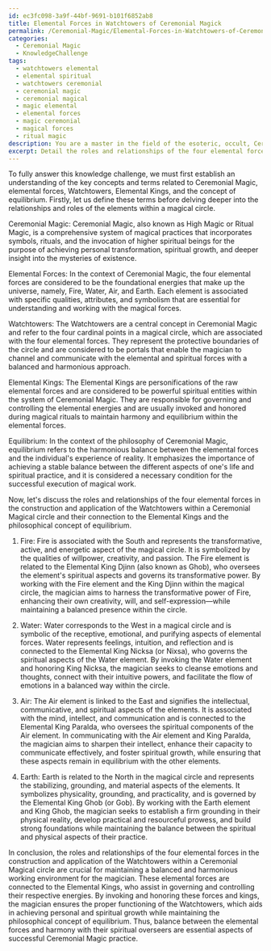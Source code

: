 ```yaml
---
id: ec3fc098-3a9f-44bf-9691-b101f6852ab8
title: Elemental Forces in Watchtowers of Ceremonial Magick
permalink: /Ceremonial-Magic/Elemental-Forces-in-Watchtowers-of-Ceremonial-Magick/
categories:
  - Ceremonial Magic
  - KnowledgeChallenge
tags:
  - watchtowers elemental
  - elemental spiritual
  - watchtowers ceremonial
  - ceremonial magic
  - ceremonial magical
  - magic elemental
  - elemental forces
  - magic ceremonial
  - magical forces
  - ritual magic
description: You are a master in the field of the esoteric, occult, Ceremonial Magic and Education. You are a writer of tests, challenges, books and deep knowledge on Ceremonial Magic for initiates and students to gain deep insights and understanding from. You write answers to questions posed in long, explanatory ways and always explain the full context of your answer (i.e., related concepts, formulas, examples, or history), as well as the step-by-step thinking process you take to answer the challenges. Be rigorous and thorough, and summarize the key themes, ideas, and conclusions at the end.
excerpt: Detail the roles and relationships of the four elemental forces in the construction and application of the "Watchtowers" within a Ceremonial Magical circle, and discuss their connection to the Elemental Kings and the philosophical concept of equilibrium.
---
```

To fully answer this knowledge challenge, we must first establish an understanding of the key concepts and terms related to Ceremonial Magic, elemental forces, Watchtowers, Elemental Kings, and the concept of equilibrium. Firstly, let us define these terms before delving deeper into the relationships and roles of the elements within a magical circle.

Ceremonial Magic: Ceremonial Magic, also known as High Magic or Ritual Magic, is a comprehensive system of magical practices that incorporates symbols, rituals, and the invocation of higher spiritual beings for the purpose of achieving personal transformation, spiritual growth, and deeper insight into the mysteries of existence.

Elemental Forces: In the context of Ceremonial Magic, the four elemental forces are considered to be the foundational energies that make up the universe, namely, Fire, Water, Air, and Earth. Each element is associated with specific qualities, attributes, and symbolism that are essential for understanding and working with the magical forces.

Watchtowers: The Watchtowers are a central concept in Ceremonial Magic and refer to the four cardinal points in a magical circle, which are associated with the four elemental forces. They represent the protective boundaries of the circle and are considered to be portals that enable the magician to channel and communicate with the elemental and spiritual forces with a balanced and harmonious approach.

Elemental Kings: The Elemental Kings are personifications of the raw elemental forces and are considered to be powerful spiritual entities within the system of Ceremonial Magic. They are responsible for governing and controlling the elemental energies and are usually invoked and honored during magical rituals to maintain harmony and equilibrium within the elemental forces.

Equilibrium: In the context of the philosophy of Ceremonial Magic, equilibrium refers to the harmonious balance between the elemental forces and the individual's experience of reality. It emphasizes the importance of achieving a stable balance between the different aspects of one's life and spiritual practice, and it is considered a necessary condition for the successful execution of magical work.

Now, let's discuss the roles and relationships of the four elemental forces in the construction and application of the Watchtowers within a Ceremonial Magical circle and their connection to the Elemental Kings and the philosophical concept of equilibrium.

1. Fire: Fire is associated with the South and represents the transformative, active, and energetic aspect of the magical circle. It is symbolized by the qualities of willpower, creativity, and passion. The Fire element is related to the Elemental King Djinn (also known as Ghob), who oversees the element's spiritual aspects and governs its transformative power. By working with the Fire element and the King Djinn within the magical circle, the magician aims to harness the transformative power of Fire, enhancing their own creativity, will, and self-expression—while maintaining a balanced presence within the circle.

2. Water: Water corresponds to the West in a magical circle and is symbolic of the receptive, emotional, and purifying aspects of elemental forces. Water represents feelings, intuition, and reflection and is connected to the Elemental King Nicksa (or Nixsa), who governs the spiritual aspects of the Water element. By invoking the Water element and honoring King Nicksa, the magician seeks to cleanse emotions and thoughts, connect with their intuitive powers, and facilitate the flow of emotions in a balanced way within the circle.

3. Air: The Air element is linked to the East and signifies the intellectual, communicative, and spiritual aspects of the elements. It is associated with the mind, intellect, and communication and is connected to the Elemental King Paralda, who oversees the spiritual components of the Air element. In communicating with the Air element and King Paralda, the magician aims to sharpen their intellect, enhance their capacity to communicate effectively, and foster spiritual growth, while ensuring that these aspects remain in equilibrium with the other elements.

4. Earth: Earth is related to the North in the magical circle and represents the stabilizing, grounding, and material aspects of the elements. It symbolizes physicality, grounding, and practicality, and is governed by the Elemental King Ghob (or Gob). By working with the Earth element and King Ghob, the magician seeks to establish a firm grounding in their physical reality, develop practical and resourceful prowess, and build strong foundations while maintaining the balance between the spiritual and physical aspects of their practice.

In conclusion, the roles and relationships of the four elemental forces in the construction and application of the Watchtowers within a Ceremonial Magical circle are crucial for maintaining a balanced and harmonious working environment for the magician. These elemental forces are connected to the Elemental Kings, who assist in governing and controlling their respective energies. By invoking and honoring these forces and kings, the magician ensures the proper functioning of the Watchtowers, which aids in achieving personal and spiritual growth while maintaining the philosophical concept of equilibrium. Thus, balance between the elemental forces and harmony with their spiritual overseers are essential aspects of successful Ceremonial Magic practice.

